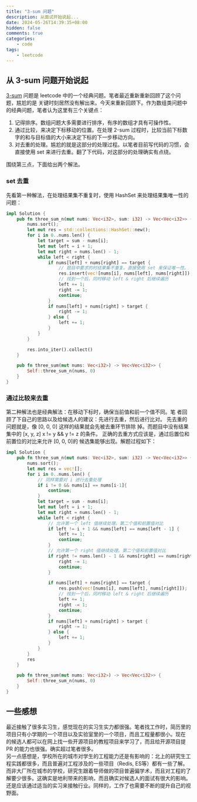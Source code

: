 ```yaml
---
title: "3-sum 问题"
description: 从面试开始说起...
date: 2024-05-26T14:39:35+08:00
hidden: false
comments: true
categories:
    - code
tags:
    - leetcode
---
```


## 从 3-sum 问题开始说起
[3-sum](https://leetcode.cn/problems/3sum/description/) 问题是 leetcode 中的一个经典问题。笔者最近重新重新回顾了这个问题，尴尬的是
关键时刻居然没有解出来。今天来重新回顾下。作为数组类问题中的经典问题，笔者认为这里有三个关键点：
1. 记得排序。数组问题大多需要进行排序，有序的数组才具有可操作性。
2. 通过比较，来决定下标移动的位置。在处理 2-sum 过程时，比较当前下标数字的和与目标值的大小来决定下标的下一步移动方向。
3. 对去重的处理。尴尬的就是这部分的处理过程。以笔者目前写代码的习惯，会直接使用 set 来进行去重。翻了下代码，对这部分的处理确实有点绕。

围绕第三点，下面给出两个解法。

### set 去重
先看第一种解法，在处理结果集不重复时，使用 HashSet 来处理结果集唯一性的问题：
``` Rust
impl Solution {
    pub fn three_sum_n(mut nums: Vec<i32>, sum: i32) -> Vec<Vec<i32>> {
        nums.sort();
        let mut res = std::collections::HashSet::new();
        for i in 0..nums.len() {
            let target = sum - nums[i];
            let mut left = i + 1;
            let mut right = nums.len() - 1;
            while left < right {
                if nums[left] + nums[right] == target {
                    // 题目中要求的时结果集不重复。直接使用 set 来保证唯一性。
                    res.insert(vec![nums[i], nums[left], nums[right]]);
                    // 找到一个后，同时移动 left & right 后继续遍历
                    left += 1;
                    right -= 1;
                    continue;
                }
                if nums[left] + nums[right] > target {
                    right -= 1;
                } else {
                    left += 1;
                }
            }
        }

        res.into_iter().collect()
    }

    pub fn three_sum(mut nums: Vec<i32>) -> Vec<Vec<i32>> {
        Self::three_sum_n(nums, 0)
    }
}
```

### 通过比较来去重
第二种解法也是经典解法：在移动下标时，确保当前值和前一个值不同。笔
者回顾了下自己的思路以及给候选人的建议：先进行去重，然后进行比对。
先去重的问题就是，像 [0, 0, 0] 这样的结果就会先被去重环节排除
掉。而题目中没有结果集中的 [x, y, z] x != y && y != z 的条件。
正确的去重方式应该是，通过后置位和前置位的对比来允许 [0, 0, 0]的
候选集能够出现。解题过程如下：

```Rust
impl Solution {
    pub fn three_sum_n(mut nums: Vec<i32>, sum: i32) -> Vec<Vec<i32>> {
        nums.sort();
        let mut res = vec![];
        for i in 0..nums.len() {
            // 同样需要对 i 进行去重处理
            if i != 0 && nums[i] == nums[i-1]{
                continue;
            }
            let target = sum - nums[i];
            let mut left = i + 1;
            let mut right = nums.len() - 1;
            while left < right {
                // 允许第一个 left 值继续处理。第二个值和前置值对比
                if left != i + 1 && nums[left] == nums[left - 1] {
                    left += 1;
                    continue;
                }
                // 允许第一个 right 值继续处理。第二个值和前置值对比
                if right != nums.len() - 1 && nums[right] == nums[right + 1] {
                    right -= 1;
                    continue;
                }

                if nums[left] + nums[right] == target {
                    res.push(vec![nums[i], nums[left], nums[right]]);
                    // 找到一个后，同时移动 left & right 后继续遍历
                    left += 1;
                    right -= 1;
                    continue;
                }
                if nums[left] + nums[right] > target {
                    right -= 1;
                } else {
                    left += 1;
                }
            }
        }
        res
    }

    pub fn three_sum(mut nums: Vec<i32>) -> Vec<Vec<i32>> {
        Self::three_sum_n(nums, 0)
    }
}
```

## 一些感想
最近接触了很多实习生，感觉现在的实习生实力都很强。笔者找工作时，简历里的项目只有小学期的一个项目以及实验室里的一个项目，而且工程量都很小。现在
的候选人都可以在网上找一些开源项目的教程项目来学习了，而且给开源项目提 PR 的能力也很强。确实超过笔者很多。  
另一点感想是，学校所在的城市对学生的工程能力还是有影响的：北上的研究生工程实践都很多，而且普遍对工程涉及的一些项目（Redis, ES等）都有一些了解。
而非大厂所在城市的学校，研究生跟着导师做的项目普遍偏学术，而且对工程的了解要少很多。这确实是地利带来的影响，而且确实对候选人的面试有很大的影响。
还是应该通过适当的实习来接触行业。同样的，工作了也需要不断的提升自己的视野面。
